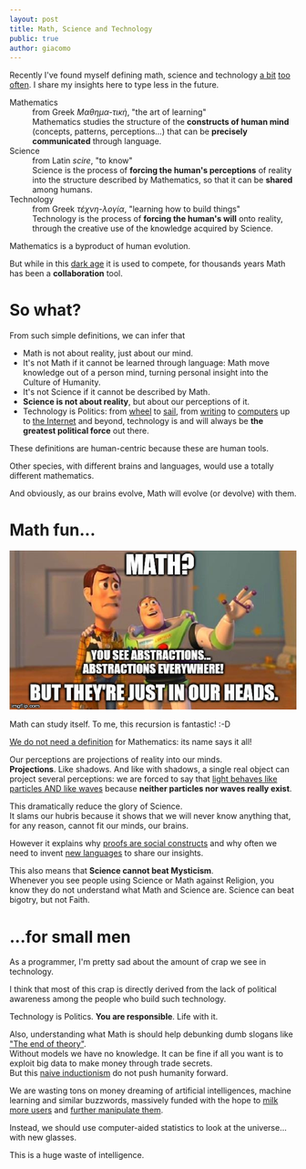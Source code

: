 ```yaml
---
layout: post
title: Math, Science and Technology
public: true
author: giacomo
---
```


Recently I've found myself defining math,
science and technology [a bit](https://twitter.com/giacomotesio/status/1047177795015782401)
[too](https://mastodon.social/web/statuses/100751141447102078)
[often](https://mastodon.social/web/statuses/100875993258441657).
I share my insights here to type less in the future.

<dl>
<dt>Mathematics</dt>
<dd>from Greek <i>Μαθημα-τικὴ</i>, "the art of learning"<br/>
Mathematics studies the structure of the <b>constructs
of human mind</b> (concepts, patterns, perceptions...) that can be
<b>precisely communicated</b> through language.
</dd>
<dt>Science</dt>
<dd>from Latin <i>scire</i>, "to know"<br/>
Science is the process of <b>forcing the human's perceptions</b> of reality
into the structure described by Mathematics, so that it can be <b>shared</b> among humans.
</dd>
<dt>Technology</dt>
<dd>from Greek <i>τέχνη-λογία</i>, "learning how to build things"<br/>
Technology is the process of <b>forcing the human's will</b> onto reality,
through the creative use of the knowledge acquired by Science.
</dd>
</dl>

Mathematics is a byproduct of human evolution.

But while in this [dark age](https://en.wikipedia.org/wiki/Surveillance_capitalism)
it is used to compete, for thousands years Math has been a **collaboration** tool.

# So what?

From such simple definitions, we can infer that

- Math is not about reality, just about our mind.
- It's not Math if it cannot be learned through language: Math move knowledge out of a person mind, turning personal insight into the Culture of Humanity.
- It's not Science if it cannot be described by Math.
- **Science is not about reality**, but about our perceptions of it.
- Technology is Politics: from [wheel](https://en.wikipedia.org/wiki/Wheel) to [sail](https://en.wikipedia.org/wiki/Sail),
  from [writing](https://en.wikipedia.org/wiki/Writing#History) to [computers](https://en.wikipedia.org/wiki/Computer#History) up to [the Internet](https://medium.com/@giacomo_59737/the-web-is-still-a-darpa-weapon-31e3c3b032b8) and beyond,
  technology is and will always be **the greatest political force** out there.

These definitions are human-centric because these are human tools.

Other species, with different brains and languages, would use a
totally different mathematics.

And obviously, as our brains evolve, Math will evolve (or devolve) with them.

# Math fun...

![Math is everywhere... in our minds!](/graphic/math-everywhere.jpg)

Math can study itself. To me, this recursion is fantastic! :-D

[We do not need a definition](https://en.wikipedia.org/wiki/Definitions_of_mathematics) for Mathematics: its name says it all!

Our perceptions are projections of reality into our minds.  
**Projections**. Like shadows. And like with shadows, a single real object can
project several perceptions: we are forced to say that [light behaves
like particles AND like waves](https://en.wikipedia.org/wiki/Wave%E2%80%93particle_duality)
because **neither particles nor waves really exist**.

This dramatically reduce the glory of Science.  
It slams our hubris because it shows that we will never know anything that, for any reason, cannot fit our minds, our brains.

However it explains why [proofs are social constructs](https://mathbabe.org/2012/08/06/what-is-a-proof/) and
why often we need to invent [new languages](https://en.wikipedia.org/wiki/Alexander_Grothendieck) to share our insights.

This also means that **Science cannot beat Mysticism**.  
Whenever you see people using Science or Math against Religion, you know they do not understand what Math and Science are.
Science can beat bigotry, but not Faith.

# ...for small men

As a programmer, I'm pretty sad about the amount of crap we see in technology.

I think that most of this crap is directly derived from the lack of
political awareness among the people who build such technology.

Technology is Politics. **You are responsible**. Life with it.

Also, understanding what Math is should help debunking dumb slogans
like ["The end of theory"](https://www.wired.com/2008/06/pb-theory/).  
Without models we have no knowledge.
It can be fine if all you want is to exploit big data to make money through trade secrets.  
But this [naive inductionism](https://arxiv.org/pdf/1705.11186.pdf) do not push humanity forward.

We are wasting tons on money dreaming of artificial intelligences, machine learning and similar buzzwords,
massively funded with the hope to [milk more users](https://www.telegraph.co.uk/technology/2018/10/09/amazon-patents-new-alexa-feature-knows-offers-medicine/) and [further manipulate them](https://fas.org/irp/doddir/army/fm3-05-30.pdf).

Instead, we should use computer-aided statistics to look at the universe... with new glasses.

This is a huge waste of intelligence.

